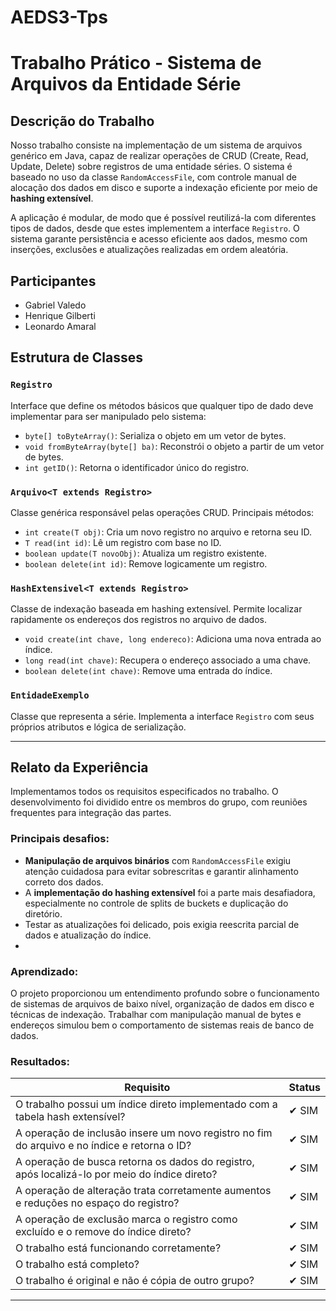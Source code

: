 # AEDS3-Tps

# Trabalho Prático - Sistema de Arquivos da Entidade Série

## Descrição do Trabalho

Nosso trabalho consiste na implementação de um sistema de arquivos genérico em Java, capaz de realizar operações de CRUD (Create, Read, Update, Delete) sobre registros de uma entidade séries. O sistema é baseado no uso da classe `RandomAccessFile`, com controle manual de alocação dos dados em disco e suporte a indexação eficiente por meio de **hashing extensível**.

A aplicação é modular, de modo que é possível reutilizá-la com diferentes tipos de dados, desde que estes implementem a interface `Registro`. O sistema garante persistência e acesso eficiente aos dados, mesmo com inserções, exclusões e atualizações realizadas em ordem aleatória.

## Participantes

- Gabriel Valedo
- Henrique Gilberti
- Leonardo Amaral 

## Estrutura de Classes

### `Registro`
Interface que define os métodos básicos que qualquer tipo de dado deve implementar para ser manipulado pelo sistema:
- `byte[] toByteArray()`: Serializa o objeto em um vetor de bytes.
- `void fromByteArray(byte[] ba)`: Reconstrói o objeto a partir de um vetor de bytes.
- `int getID()`: Retorna o identificador único do registro.

### `Arquivo<T extends Registro>`
Classe genérica responsável pelas operações CRUD. Principais métodos:
- `int create(T obj)`: Cria um novo registro no arquivo e retorna seu ID.
- `T read(int id)`: Lê um registro com base no ID.
- `boolean update(T novoObj)`: Atualiza um registro existente.
- `boolean delete(int id)`: Remove logicamente um registro.

### `HashExtensivel<T extends Registro>`
Classe de indexação baseada em hashing extensível. Permite localizar rapidamente os endereços dos registros no arquivo de dados.
- `void create(int chave, long endereco)`: Adiciona uma nova entrada ao índice.
- `long read(int chave)`: Recupera o endereço associado a uma chave.
- `boolean delete(int chave)`: Remove uma entrada do índice.


### `EntidadeExemplo` 
Classe que representa a série. Implementa a interface `Registro` com seus próprios atributos e lógica de serialização.

---

## Relato da Experiência

Implementamos todos os requisitos especificados no trabalho. O desenvolvimento foi dividido entre os membros do grupo, com reuniões frequentes para integração das partes. 

### Principais desafios:
- **Manipulação de arquivos binários** com `RandomAccessFile` exigiu atenção cuidadosa para evitar sobrescritas e garantir alinhamento correto dos dados.
- A **implementação do hashing extensível** foi a parte mais desafiadora, especialmente no controle de splits de buckets e duplicação do diretório.
- Testar as atualizações foi delicado, pois exigia reescrita parcial de dados e atualização do índice.
- 
### Aprendizado:
O projeto proporcionou um entendimento profundo sobre o funcionamento de sistemas de arquivos de baixo nível, organização de dados em disco e técnicas de indexação. Trabalhar com manipulação manual de bytes e endereços simulou bem o comportamento de sistemas reais de banco de dados.

### Resultados:

| Requisito                                                                                         | Status |
|--------------------------------------------------------------------------------------------------|--------|
| O trabalho possui um índice direto implementado com a tabela hash extensível?                   | ✔ SIM  |
| A operação de inclusão insere um novo registro no fim do arquivo e no índice e retorna o ID?   | ✔ SIM  |
| A operação de busca retorna os dados do registro, após localizá-lo por meio do índice direto?  | ✔ SIM  |
| A operação de alteração trata corretamente aumentos e reduções no espaço do registro?          | ✔ SIM  |
| A operação de exclusão marca o registro como excluído e o remove do índice direto?             | ✔ SIM  |
| O trabalho está funcionando corretamente?                                                       | ✔ SIM  |
| O trabalho está completo?                                                                       | ✔ SIM  |
| O trabalho é original e não é cópia de outro grupo?                                             | ✔ SIM  |

---
